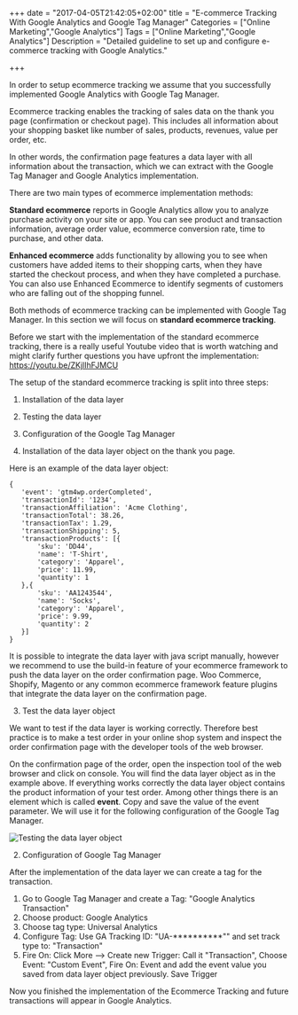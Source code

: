 +++
date = "2017-04-05T21:42:05+02:00"
title = "E-commerce Tracking With Google Analytics and Google Tag Manager"
Categories = ["Online Marketing","Google Analytics"]
Tags = ["Online Marketing","Google Analytics"]
Description = "Detailed guideline to set up and configure e-commerce tracking with Google Analytics."

+++

In order to setup ecommerce tracking we assume that you successfully implemented Google Analytics with Google Tag Manager.  

Ecommerce tracking enables the tracking of sales data on the thank you page (confirmation or checkout page). This includes all information about your shopping basket like number of sales, products, revenues, value per order, etc.

In other words, the confirmation page features a data layer with all information about the transaction, which we can extract with the Google Tag Manager and Google Analytics implementation.

There are two main types of ecommerce implementation methods:

**Standard ecommerce** reports in Google Analytics allow you to analyze purchase activity on your site or app. You can see product and transaction information, average order value, ecommerce conversion rate, time to purchase, and other data.

**Enhanced ecommerce** adds functionality by allowing you to see when customers have added items to their shopping carts, when they have started the checkout process, and when they have completed a purchase. You can also use Enhanced Ecommerce to identify segments of customers who are falling out of the shopping funnel.

Both methods of ecommerce tracking can be implemented with Google Tag Manager. In this section we will focus on **standard ecommerce tracking**.

Before we start with the implementation of the standard ecommerce tracking, there is a really useful Youtube video that is worth watching and might clarify further questions you have upfront the implementation: <https://youtu.be/ZKjlIhFJMCU>

The setup of the standard ecommerce tracking is split into three steps:

1. Installation of the data layer
2. Testing the data layer
3. Configuration of the Google Tag Manager

1. Installation of the data layer object on the thank you page.

Here is an example of the data layer object:

```
{   
   'event': 'gtm4wp.orderCompleted',
   'transactionId': '1234',
   'transactionAffiliation': 'Acme Clothing',
   'transactionTotal': 38.26,
   'transactionTax': 1.29,
   'transactionShipping': 5,
   'transactionProducts': [{
       'sku': 'DD44',
       'name': 'T-Shirt',
       'category': 'Apparel',
       'price': 11.99,
       'quantity': 1
   },{
       'sku': 'AA1243544',
       'name': 'Socks',
       'category': 'Apparel',
       'price': 9.99,
       'quantity': 2
   }]
}
```
It is possible to integrate the data layer with java script manually, however we recommend to use the build-in feature of your ecommerce framework to push the data layer on the order confirmation page. Woo Commerce, Shopify, Magento or any common ecommerce framework feature plugins that integrate the data layer on the confirmation page.

3. Test the data layer object

We want to test if the data layer is working correctly. Therefore best practice is to make a test order in your online shop system and inspect the order confirmation page with the developer tools of the web browser.

On the confirmation page of the order, open the inspection tool of the web browser and click on console. You will find the data layer object as in the example above. If everything works correctly the data layer object contains the product information of your test order. Among other things there is an element which is called **event**. Copy and save the value of the event parameter. We will use it for the following configuration of the Google Tag Manager.

![Testing the data layer object](/blog/images/gtm3_small.png)

2. Configuration of Google Tag Manager

After the implementation of the data layer we can create a tag for the transaction.

1. Go to Google Tag Manager and create a Tag: "Google Analytics Transaction"
2. Choose product: Google Analytics
3. Choose tag type: Universal Analytics
4. Configure Tag: Use GA Tracking ID: "UA-**********"" and set track type to: "Transaction"
5. Fire On: Click More --> Create new Trigger: Call it "Transaction", Choose Event: "Custom Event", Fire On: Event and add the event value you saved from data layer object previously. Save Trigger

Now you finished the implementation of the Ecommerce Tracking and future transactions will appear in Google Analytics.
